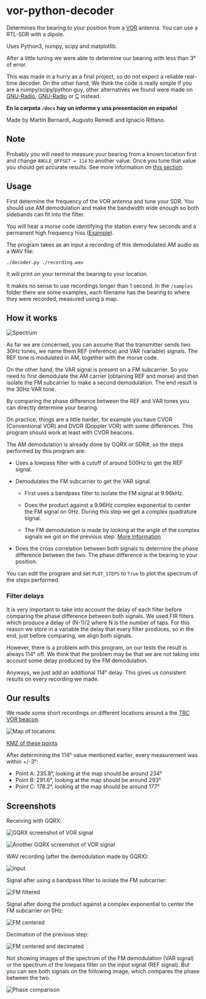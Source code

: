 # vor-python-decoder

Determines the bearing to your position from a
[VOR](https://en.wikipedia.org/wiki/VHF_omnidirectional_range) antenna. You can
use a RTL-SDR with a dipole.

Uses Python3, numpy, scipy and matplotlib.

After a little tuning we were able to determine our bearing with less than 3° of
error.

This was made in a hurry as a final project, so do not expect a reliable
real-time decoder. On the other hand, We think the code is really simple if you
are a numpy/scipy/python guy, other alternatives we found were made on
[GNU-Radio](http://www.housedillon.com/posts/vors-and-sdrs-part-3-supplemental-materials/),
[GNU-Radio](https://www.rtl-sdr.com/using-an-rtl-sdr-to-decode-vor-aircraft-navigation-beacons-in-real-time/)
or
[C](https://www.rtl-sdr.com/an-open-source-vor-receiver-for-airspy-and-rtl-sdr/)
instead.

**En la carpeta `/docs` hay un informe y una presentación en español**

Made by Martín Bernardi, Augusto Remedi and Ignacio Rittano.

## Note

Probably you will need to measure your bearing from a known location first and
change `ANGLE_OFFSET = 114` to another value. Once you tune that value you
should get accurate results. See more information on
[this section](#filter-delays).

## Usage

First determine the frequency of the VOR antenna and tune your SDR. You should
use AM demodulation and make the bandwidth wide enough so both sidebands can fit
into the filter.

You will hear a morse code identifying the station every few seconds and a
permanent high frequency hiss
([Example](https://github.com/martinber/vor-python-decoder/blob/master/samples/293deg_long_1.wav)).

The program takes as an input a recording of this demodulated AM audio as a WAV
file:

```
./decoder.py ./recording.wav
```

It will print on your terminal the bearing to your location.

It makes no sense to use recordings longer than 1 second. In the `/samples`
folder there are some examples, each filename has the bearing to where they were
recorded, measured using a map.

## How it works

![Spectrum](./docs/spectrum.png)

As far we are concerned, you can assume that the transmitter sends two 30Hz
tones, we name them REF (reference) and VAR (variable) signals. The REF tone is
modulated in AM, together with the morse code.

On the other hand, the VAR signal is present on a FM subcarrier. So you need to
first demodulate the AM carrier (obtaining REF and morse) and then isolate the
FM subcarrier to make a second demodulation. The end result is the 30Hz VAR
tone.

By comparing the phase difference between the REF and VAR tones you can
directly determine your bearing.

On practice, things are a little harder, for example you have CVOR (Conventional
VOR) and DVOR (Doppler VOR) with some differences. This program should work at
least with CVOR beacons.

The AM demodulation is already done by GQRX or SDR#, so the steps performed
by this program are:

- Uses a lowpass filter with a cutoff of around 500Hz to get the REF signal.

- Demodulates the FM subcarrier to get the VAR signal.

  - First uses a bandpass filter to isolate the FM signal at 9.96kHz.

  - Does the product against a 9.96Hz complex exponential to center the FM
    signal on 0Hz. During this step we get a complex quadrature signal.

  - The FM demodulation is made by looking at the angle of the complex signals
    we got on the previous step.
    [More information](https://witestlab.poly.edu/blog/capture-and-decode-fm-radio/)

- Does the cross correlation between both signals to determine the phase
  difference between the two. The phase difference is the bearing to your
  position.

You can edit the program and set `PLOT_STEPS` to `True` to plot the spectrum of
the steps performed.

### Filter delays

It is very important to take into account the delay of each filter before
comparing the phase difference between both signals. We used FIR filters which
produce a delay of (N-1)/2 where N is the number of taps. For this reason we
store in a variable the delay that every filter produces, so in the end, just
before comparing, we align both signals.

However, there is a problem with this program, on our tests the result is
always 114° off. We think that the problem may be that we are not taking into
account some delay produced by the FM demodulation.

Anyways, we just add an additional 114° delay. This gives us consistent results
on every recording we made.

## Our results

We made some short recordings on different locations around a the [TRC VOR
beacon](https://ourairports.com/navaids/TRC/Rio_Cuarto_VOR_AR/).

![Map of locations](./docs/map.png)

[KMZ of these points](./docs/vor_tests.kmz)

After determining the 114° value mentioned earlier, every measurement was
within +/-3°:

- Point A: 235.8°, looking at the map should be around 234°
- Point B: 291.6°, looking at the map should be around 293°
- Point C: 178.2°, looking at the map should be around 177°

## Screenshots

Receiving with GQRX:

![GQRX screenshot of VOR signal](./docs/gqrx_1.png)

![Another GQRX screenshot of VOR signal](./docs/gqrx_2.png)

WAV recording (after the demodulation made by GQRX):

![Input](./docs/Input.png)

Signal after using a bandpass filter to isolate the FM subcarrier:

![FM filtered](./docs/FM_filtered.png)

Signal after doing the product against a complex exponential to center the FM
subcarrier on 0Hz:

![FM centered](./docs/FM_centered.png)

Decimation of the previous step:

![FM centered and decimated](./docs/FM_centered_and_decimated.png)

Not showing images of the spectrum of the FM demodulation (VAR signal) or the
spectrum of the lowpass filter on the input signal (REF signal). But you can see
both signals on the following image, which compares the phase between the two.

![Phase comparison](./docs/Phase_comparison.png)
